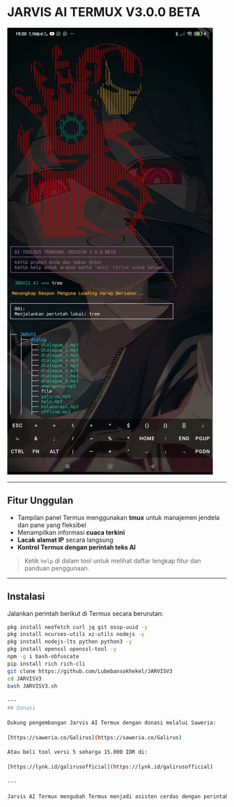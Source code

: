 # JARVIS AI TERMUX V3.0.0 BETA

![Screenshot](Screenshot_2025-05-10-19-20-29-440_com.termux.jpg)

---

## Fitur Unggulan

- Tampilan panel Termux menggunakan **tmux** untuk manajemen jendela dan pane yang fleksibel  
- Menampilkan informasi **cuaca terkini**  
- **Lacak alamat IP** secara langsung  
- **Kontrol Termux dengan perintah teks AI**

> Ketik `help` di dalam tool untuk melihat daftar lengkap fitur dan panduan penggunaan.

---

## Instalasi

Jalankan perintah berikut di Termux secara berurutan:

```bash
pkg install neofetch curl jq git ossp-uuid -y
pkg install ncurses-utils xz-utils nodejs -y
pkg install nodejs-lts python python3 -y
pkg install openssl openssl-tool -y
npm -g i bash-obfuscate
pip install rich rich-cli
git clone https://github.com/Lubebansokhekel/JARVISV3
cd JARVISV3
bash JARVISV3.sh

---
## Donasi

Dukung pengembangan Jarvis AI Termux dengan donasi melalui Saweria:

[https://saweria.co/Galirus](https://saweria.co/Galirus)

Atau beli tool versi 5 seharga 15.000 IDR di:

[https://lynk.id/galirusofficial](https://lynk.id/galirusofficial)

---

Jarvis AI Termux mengubah Termux menjadi asisten cerdas dengan perintah teks, membantu otomatisasi dan interaksi yang lebih mudah di terminal.

